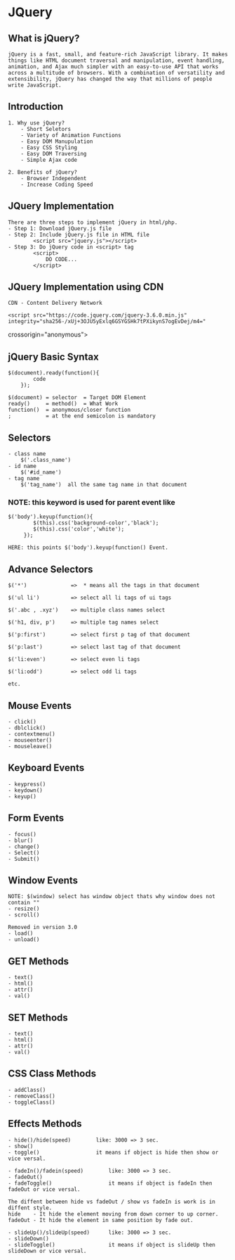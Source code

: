 # JQuery

## What is jQuery?

	jQuery is a fast, small, and feature-rich JavaScript library. It makes things like HTML document traversal and manipulation, event handling, animation, and Ajax much simpler with an easy-to-use API that works across a multitude of browsers. With a combination of versatility and extensibility, jQuery has changed the way that millions of people write JavaScript.

## Introduction

	1. Why use jQuery?
		- Short Seletors
		- Variety of Animation Functions
		- Easy DOM Manupulation
		- Easy CSS Styling
		- Easy DOM Traversing
		- Simple Ajax code

	2. Benefits of jQuery?
		- Browser Independent
		- Increase Coding Speed

## JQuery Implementation
	
	There are three steps to implement jQuery in html/php.
	- Step 1: Download jQuery.js file
	- Step 2: Include jQuery.js file in HTML file
			<script src="jquery.js"></script>
	- Step 3: Do jQuery code in <script> tag
			<script>
				DO CODE...
			</script>

## JQuery Implementation using CDN
	
	CDN - Content Delivery Network

	<script src="https://code.jquery.com/jquery-3.6.0.min.js" integrity="sha256-/xUj+3OJU5yExlq6GSYGSHk7tPXikynS7ogEvDej/m4="
  crossorigin="anonymous"></script>

## jQuery Basic Syntax
	
	$(document).ready(function(){
			code
		});

	$(document) = selector	= Target DOM Element
	ready() 	= method()	= What Work
	function()	= anonymous/closer function 
	; 			= at the end semicolon is mandatory


## Selectors

	- class name
		$('.class_name')
	- id name
		$('#id_name')
	- tag name
		$('tag_name')  all the same tag name in that document

### NOTE: this keyword is used for parent event like
	
	$('body').keyup(function(){
		 	$(this).css('background-color','black');
		 	$(this).css('color','white');
		 });

	HERE: this points $('body').keyup(function() Event.

## Advance Selectors
	
	$('*')				=>	* means all the tags in that document

	$('ul li')			=> select all li tags of ui tags

	$('.abc , .xyz')	=> multiple class names select

	$('h1, div, p')		=> multiple tag names select

	$('p:first')		=> select first p tag of that document

	$('p:last')			=> select last tag of that document

	$('li:even')		=> select even li tags

	$('li:odd')			=> select odd li tags

	etc.

## Mouse Events

	- click()
	- dblclick()
	- contextmenu()
	- mouseenter()
	- mouseleave()

## Keyboard Events
	
	- keypress()
	- keydown()
	- keyup()

## Form Events

	- focus()
	- blur()
	- change()
	- Select()
	- Submit()

## Window Events

	NOTE: $(window) select has window object thats why window does not contain ""
	- resize()
	- scroll()

	Removed in version 3.0
	- load()
	- unload()

## GET Methods

	- text()
	- html()
	- attr()
	- val()

## SET Methods

	- text()
	- html()
	- attr()
	- val()

## CSS Class Methods

	- addClass()
	- removeClass()
	- toggleClass()

## Effects Methods

	- hide()/hide(speed)		like: 3000 => 3 sec.
	- show()
	- toggle()					it means if object is hide then show or vice versal.

	- fadeIn()/fadein(speed)		like: 3000 => 3 sec.
	- fadeOut()
	- fadeToggle()					it means if object is fadeIn then fadeOut or vice versal.

	The diffent between hide vs fadeOut / show vs fadeIn is work is in diffent style.
	hide 	- It hide the element moving from down corner to up corner.
	fadeOut - It hide the element in same position by fade out.

	- slideUp()/slideUp(speed)		like: 3000 => 3 sec.
	- slideDown()
	- slideToggle()					it means if object is slideUp then slideDown or vice versal.